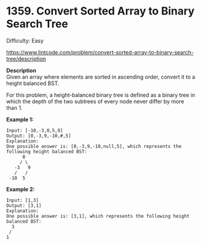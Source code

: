 # 1359. Convert Sorted Array to Binary Search Tree

Difficulty: Easy

https://www.lintcode.com/problem/convert-sorted-array-to-binary-search-tree/description

**Description**  
Given an array where elements are sorted in ascending order, convert it to a height balanced BST.

For this problem, a height-balanced binary tree is defined as a binary tree in which the depth of the two subtrees of every node never differ by more than 1.

**Example 1:**
```
Input: [-10,-3,0,5,9]
Output: [0,-3,9,-10,#,5]
Explanation:
One possible answer is: [0,-3,9,-10,null,5], which represents the following height balanced BST:
      0
     / \
   -3   9
   /   /
 -10  5
```

**Example 2:**
```
Input: [1,3]
Output: [3,1]
Explanation:
One possible answer is: [3,1], which represents the following height balanced BST:
  3
 / 
1   
```
